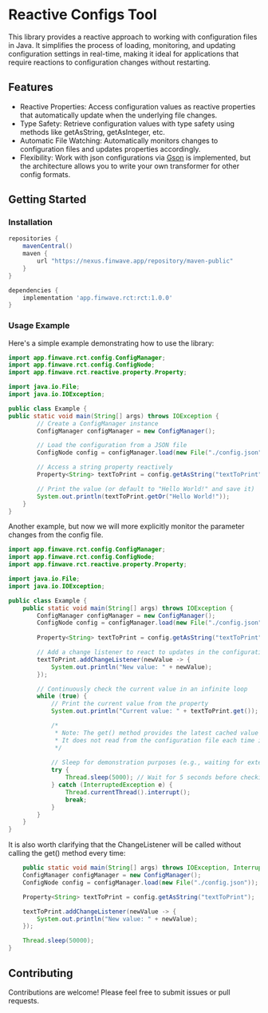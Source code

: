 # Reactive Configs Tool

This library provides a reactive approach to working with configuration files in Java. It simplifies the process of loading, monitoring, and updating configuration settings in real-time, making it ideal for applications that require reactions to configuration changes without restarting.

## Features

- Reactive Properties: Access configuration values as reactive properties that automatically update when the underlying file changes.
- Type Safety: Retrieve configuration values with type safety using methods like getAsString, getAsInteger, etc.
- Automatic File Watching: Automatically monitors changes to configuration files and updates properties accordingly.
- Flexibility: Work with json configurations via [Gson](https://github.com/google/gson) is implemented, but the architecture allows you to write your own transformer for other config formats.

## Getting Started

### Installation

```gradle
repositories {
    mavenCentral()
    maven {
        url "https://nexus.finwave.app/repository/maven-public"
    }
}

dependencies {
    implementation 'app.finwave.rct:rct:1.0.0'
}
```

### Usage Example

Here's a simple example demonstrating how to use the library:

```java
import app.finwave.rct.config.ConfigManager;
import app.finwave.rct.config.ConfigNode;
import app.finwave.rct.reactive.property.Property;

import java.io.File;
import java.io.IOException;

public class Example {
public static void main(String[] args) throws IOException {
        // Create a ConfigManager instance
        ConfigManager configManager = new ConfigManager();

        // Load the configuration from a JSON file
        ConfigNode config = configManager.load(new File("./config.json"));

        // Access a string property reactively
        Property<String> textToPrint = config.getAsString("textToPrint");

        // Print the value (or default to "Hello World!" and save it)
        System.out.println(textToPrint.getOr("Hello World!"));
    }
}
```

Another example, but now we will more explicitly monitor the parameter changes from the config file.

```java
import app.finwave.rct.config.ConfigManager;
import app.finwave.rct.config.ConfigNode;
import app.finwave.rct.reactive.property.Property;

import java.io.File;
import java.io.IOException;

public class Example {
    public static void main(String[] args) throws IOException {
        ConfigManager configManager = new ConfigManager();
        ConfigNode config = configManager.load(new File("./config.json"));
        
        Property<String> textToPrint = config.getAsString("textToPrint");

        // Add a change listener to react to updates in the configuration
        textToPrint.addChangeListener(newValue -> {
            System.out.println("New value: " + newValue);
        });

        // Continuously check the current value in an infinite loop
        while (true) {
            // Print the current value from the property
            System.out.println("Current value: " + textToPrint.get());

            /*
             * Note: The get() method provides the latest cached value of the property.
             * It does not read from the configuration file each time it's called.
             */
            
            // Sleep for demonstration purposes (e.g., waiting for external changes)
            try {
                Thread.sleep(5000); // Wait for 5 seconds before checking again
            } catch (InterruptedException e) {
                Thread.currentThread().interrupt();
                break;
            }
        }
    }
}
```

It is also worth clarifying that the ChangeListener will be called without calling the get() method every time:
```java
    public static void main(String[] args) throws IOException, InterruptedException {
    ConfigManager configManager = new ConfigManager();
    ConfigNode config = configManager.load(new File("./config.json"));

    Property<String> textToPrint = config.getAsString("textToPrint");

    textToPrint.addChangeListener(newValue -> {
        System.out.println("New value: " + newValue);
    });

    Thread.sleep(50000);
}
```

## Contributing

Contributions are welcome! Please feel free to submit issues or pull requests.